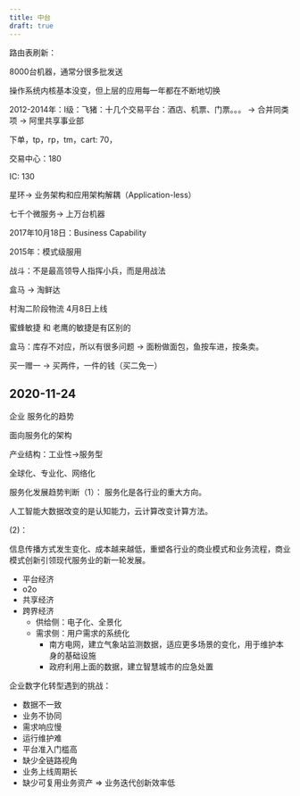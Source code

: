 ```yaml
---
title: 中台
draft: true
---
```



路由表刷新：

8000台机器，通常分很多批发送

操作系统内核基本没变，但上层的应用每一年都在不断地切换

2012-2014年：I级：飞猪：十几个交易平台：酒店、机票、门票。。。
-> 合并同类项 -> 阿里共享事业部

下单，tp，rp，tm，cart: 70，

交易中心：180

IC: 130

星环-> 业务架构和应用架构解耦（Application-less）

七千个微服务-> 上万台机器

2017年10月18日：Business Capability

2015年：模式级服用

战斗：不是最高领导人指挥小兵，而是用战法

盒马 -> 淘鲜达


村淘二阶段物流 4月8日上线

蜜蜂敏捷 和 老鹰的敏捷是有区别的

盒马：库存不对应，所以有很多问题 -> 面粉做面包，鱼按车进，按条卖。

买一赠一 -> 买两件，一件的钱（买二免一）

## 2020-11-24

企业 服务化的趋势

面向服务化的架构

产业结构：工业性->服务型

全球化、专业化、网络化

服务化发展趋势判断（1）：
服务化是各行业的重大方向。

人工智能大数据改变的是认知能力，云计算改变计算方法。

(2)：

信息传播方式发生变化、成本越来越低，重塑各行业的商业模式和业务流程，商业模式创新引领现代服务业的新一轮发展。

- 平台经济
- o2o
- 共享经济
- 跨界经济
  - 供给侧：电子化、全景化
  - 需求侧：用户需求的系统化
    - 南方电网，建立气象站监测数据，适应更多场景的变化，用于维护本身的基础设施
    - 政府利用上面的数据，建立智慧城市的应急处置

企业数字化转型遇到的挑战：
- 数据不一致
- 业务不协同
- 需求响应慢
- 运行维护难
- 平台准入门槛高
- 缺少全链路视角
- 业务上线周期长
- 缺少可复用业务资产
=> 业务迭代创新效率低


